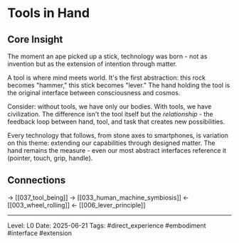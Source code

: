 # Tools in Hand

## Core Insight
The moment an ape picked up a stick, technology was born - not as invention but as the extension of intention through matter.

A tool is where mind meets world. It's the first abstraction: this rock becomes "hammer," this stick becomes "lever." The hand holding the tool is the original interface between consciousness and cosmos.

Consider: without tools, we have only our bodies. With tools, we have civilization. The difference isn't the tool itself but the *relationship* - the feedback loop between hand, tool, and task that creates new possibilities.

Every technology that follows, from stone axes to smartphones, is variation on this theme: extending our capabilities through designed matter. The hand remains the measure - even our most abstract interfaces reference it (pointer, touch, grip, handle).

## Connections
→ [[037_tool_being]]
→ [[033_human_machine_symbiosis]]
← [[003_wheel_rolling]]
← [[006_lever_principle]]

---
Level: L0
Date: 2025-06-21
Tags: #direct_experience #embodiment #interface #extension